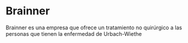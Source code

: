 # Brainner
Brainner es una empresa que ofrece un tratamiento no quirúrgico a las personas que tienen la enfermedad de Urbach-Wiethe
